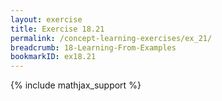 ```yaml
---
layout: exercise
title: Exercise 18.21
permalink: /concept-learning-exercises/ex_21/
breadcrumb: 18-Learning-From-Examples
bookmarkID: ex18.21
---
```


{% include mathjax_support %}
